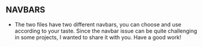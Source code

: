 ## NAVBARS
- The two files have two different navbars, you can choose and use according to your taste. Since the navbar issue can be quite challenging in some projects, I wanted to share it with you. Have a good work!
